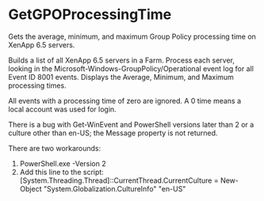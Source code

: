 # GetGPOProcessingTime
Gets the average, minimum, and maximum Group Policy processing time on XenApp 6.5 servers.

Builds a list of all XenApp 6.5 servers in a Farm.
Process each server, looking in the Microsoft-Windows-GroupPolicy/Operational event log for all Event ID 8001 events.
Displays the Average, Minimum, and Maximum processing times.
	
All events with a processing time of zero are ignored. A 0 time means a local account was used for login.
	
There is a bug with Get-WinEvent and PowerShell versions later than 2 or a culture other than en-US; the Message property is not returned.

There are two workarounds:
1. PowerShell.exe -Version 2
2. Add this line to the script: 
[System.Threading.Thread]::CurrentThread.CurrentCulture = New-Object "System.Globalization.CultureInfo" "en-US"
